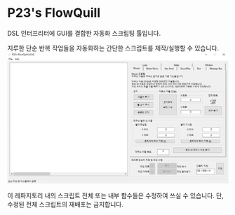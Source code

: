 # P23's FlowQuill
DSL 인터프리터에 GUI를 결합한 자동화 스크립팅 툴입니다.

지루한 단순 반복 작업들을 자동화하는 간단한 스크립트를 제작/실행할 수 있습니다.
![v0.4 preview](preview.png)


이 레파지토리 내의 스크립트 전체 또는 내부 함수들은 수정하여 쓰실 수 있습니다.
단, 수정된 전체 스크립트의 재배포는 금지합니다.

